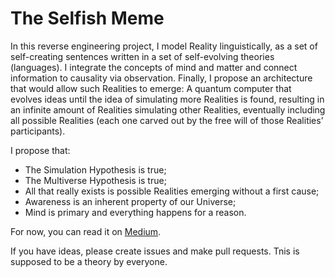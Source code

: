 # The Selfish Meme

In this reverse engineering project, I model Reality linguistically, as a set of self-creating sentences written in a set of self-evolving theories (languages). I integrate the concepts of mind and matter and connect information to causality via observation. Finally, I propose an architecture that would allow such Realities to emerge: A quantum computer that evolves ideas until the idea of simulating more Realities is found, resulting in an infinite amount of Realities simulating other Realities, eventually including all possible Realities (each one carved out by the free will of those Realities’ participants).

I propose that:

- The Simulation Hypothesis is true;
- The Multiverse Hypothesis is true;
- All that really exists is possible Realities emerging without a first cause;
- Awareness is an inherent property of our Universe;
- Mind is primary and everything happens for a reason.

For now, you can read it on [Medium](https://medium.com/@muellerberndt/memetic-natural-selection-how-memes-create-all-of-reality-8be4722b6a2).

If you have ideas, please create issues and make pull requests. Tnis is supposed to be a theory by everyone.

